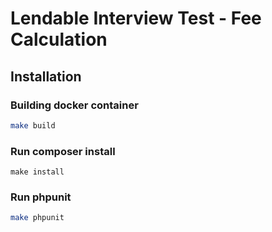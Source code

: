 Lendable Interview Test - Fee Calculation
=====

## Installation

### Building docker container
```bash
make build
```
### Run composer install
```
make install
```
### Run phpunit
```bash
make phpunit
```